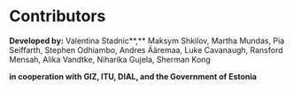 # Contributors

**Developed by:** Valentina Stadnic**,** Maksym Shkilov, Martha Mundas, Pia Seiffarth, Stephen Odhiambo, Andres Ääremaa, Luke Cavanaugh, Ransford Mensah, Alika Vandtke, Niharika Gujela, Sherman Kong

&#x20;**in cooperation with GIZ, ITU, DIAL, and the Government of Estonia**
